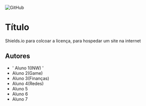 ![GitHub](https://img.shields.io/github/license/Lusckas777/teste)

# Título 
Shields.io para colcoar a licença, para hospedar um site na internet
## Autores

- ' Aluno 1(INW) '
- Aluno 2(Game)
- Aluno 3(Finanças)
- Aluno 4(Redes)
- Aluno 5
- Aluno 6
- Aluno 7 

